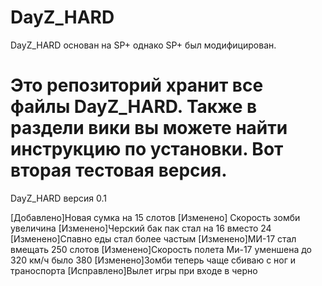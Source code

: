 DayZ_HARD
=========
DayZ_HARD основан на SP+ однако SP+ был модифицирован.

Это репозиторий хранит все файлы DayZ_HARD. Также в раздели вики вы можете найти инструкцию по установки.
Вот вторая тестовая версия.
=========================================================
DayZ_HARD версия 0.1

[Добавлено]Новая сумка на 15 слотов
[Изменено] Скорость зомби увеличина
[Изменено]Черский бак пак стал на 16 вместо 24
[Изменено]Спавно еды стал более частым
[Изменено]МИ-17 стал вмещать 250 слотов
[Изменено]Скорость полета Ми-17 уменшена до 320 км/ч было 380
[Изменено]Зомби теперь чаще сбиваю с ног и траноспорта
[Исправлено]Вылет игры при входе в черно

